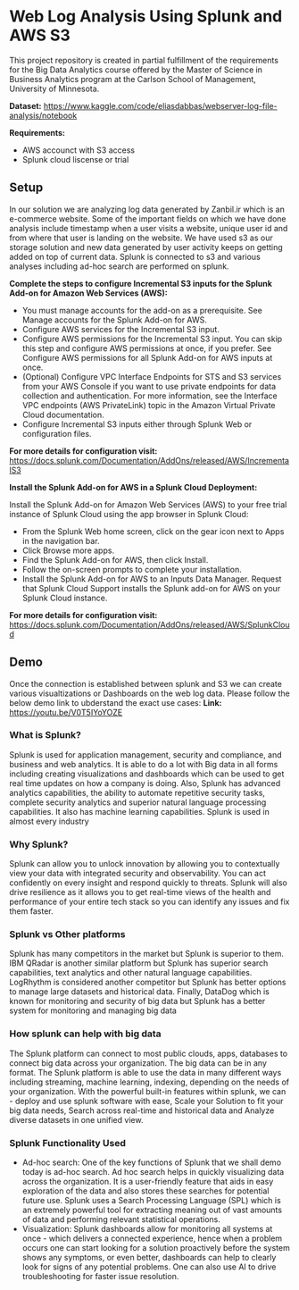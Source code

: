 # Web Log Analysis Using Splunk and AWS S3

This project repository is created in partial fulfillment of the requirements for the Big Data Analytics course offered by the Master of Science in Business Analytics program at the Carlson School of Management, University of Minnesota.

**Dataset:** https://www.kaggle.com/code/eliasdabbas/webserver-log-file-analysis/notebook

**Requirements:**
* AWS accounct with S3 access
* Splunk cloud liscense or trial

## Setup
In our solution we are analyzing log data generated by Zanbil.ir which is an e-commerce website. Some of the important fields on which we have done analysis include timestamp when a user visits a website, unique user id and from where that user is landing on the website. We have used s3 as our storage solution and new data generated by user activity keeps on getting added on top of current data. Splunk is connected to s3 and various analyses including ad-hoc search are performed on splunk. 

**Complete the steps to configure Incremental S3 inputs for the Splunk Add-on for Amazon Web Services (AWS):**

* You must manage accounts for the add-on as a prerequisite. See Manage accounts for the Splunk Add-on for AWS.
* Configure AWS services for the Incremental S3 input.
* Configure AWS permissions for the Incremental S3 input. You can skip this step and configure AWS permissions at once, if you prefer. See Configure AWS permissions for all Splunk Add-on for AWS inputs at once.
* (Optional) Configure VPC Interface Endpoints for STS and S3 services from your AWS Console if you want to use private endpoints for data collection and authentication. For more information, see the Interface VPC endpoints (AWS PrivateLink) topic in the Amazon Virtual Private Cloud documentation.
* Configure Incremental S3 inputs either through Splunk Web or configuration files.

**For more details for configuration visit:** https://docs.splunk.com/Documentation/AddOns/released/AWS/IncrementalS3 

**Install the Splunk Add-on for AWS in a Splunk Cloud Deployment:**

Install the Splunk Add-on for Amazon Web Services (AWS) to your free trial instance of Splunk Cloud using the app browser in Splunk Cloud:

* From the Splunk Web home screen, click on the gear icon next to Apps in the navigation bar.
* Click Browse more apps.
* Find the Splunk Add-on for AWS, then click Install.
* Follow the on-screen prompts to complete your installation.
* Install the Splunk Add-on for AWS to an Inputs Data Manager. Request that Splunk Cloud Support installs the Splunk add-on for AWS on your Splunk Cloud instance.

**For more details for configuration visit:** https://docs.splunk.com/Documentation/AddOns/released/AWS/SplunkCloud 

## Demo
Once the connection is established between splunk and S3 we can create various visualtizations or Dashboards on the web log data. Please follow the below demo link to ubderstand the exact use cases:
**Link:** https://youtu.be/V0T5IYoYOZE

### What is Splunk?
Splunk is used for application management, security and compliance, and business
and web analytics. It is able to do a lot with Big data in all forms including creating visualizations and dashboards which can be used to get real time updates on how a company is doing. Also, Splunk has advanced analytics capabilities, the ability to automate repetitive security tasks, complete security analytics and superior natural language processing capabilities. It also has machine learning capabilities. Splunk is used in almost every industry

### Why Splunk?
Splunk can allow you to unlock innovation by allowing you to contextually view your data with integrated security and observability. You can act confidently on every insight and respond quickly to threats. Splunk will also drive resilience as it allows you to get real-time views of the health and performance of your entire tech stack so you can identify any issues and fix them faster.

### Splunk vs Other platforms
Splunk has many competitors in the market but Splunk is superior to them. IBM QRadar is another similar platform but Splunk has superior search capabilities, text analytics and other natural language capabilities. LogRhythm is considered another competitor but Splunk has better options to manage large datasets and historical data. Finally, DataDog which is known for monitoring and security of big data but Splunk has a better system for monitoring and managing big data 

### How splunk can help with big data
The Splunk platform can connect to most public clouds, apps, databases to connect big data across your organization. The big data can be in any format. The Splunk platform is able to use the data in many different ways including streaming, machine learning, indexing, depending on the needs of your organization. With the powerful built-in features within splunk, we can - deploy and use splunk software with ease, Scale your Solution to fit your big data needs, Search across real-time and historical data and Analyze diverse datasets in one unified view. 

### Splunk Functionality Used
* Ad-hoc search: One of the key functions of Splunk that we shall demo today is ad-hoc search. Ad hoc search helps in quickly visualizing data across the organization. It is a user-friendly feature that aids in easy exploration of the data and also stores these searches for potential future use. Splunk uses a Search Processing Language (SPL) which is an extremely powerful tool for extracting meaning out of vast amounts of data and performing relevant statistical operations. 
*  Visualization: Splunk dashboards allow for monitoring all systems at once - which delivers a connected experience, hence when a problem occurs one can start looking for a solution proactively before the system shows any symptoms, or even better, dashboards can help to clearly look for signs of any potential problems. One can also use AI to drive troubleshooting for faster issue resolution.
